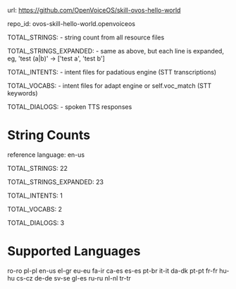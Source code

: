 
url: https://github.com/OpenVoiceOS/skill-ovos-hello-world

repo_id: ovos-skill-hello-world.openvoiceos

TOTAL_STRINGS:  - string count from all resource files

TOTAL_STRINGS_EXPANDED: - same as above, but each line is expanded, eg, 'test (a|b)' -> ['test a', 'test b']

TOTAL_INTENTS: - intent files for padatious engine (STT transcriptions)

TOTAL_VOCABS: - intent files for adapt engine or self.voc_match (STT keywords)

TOTAL_DIALOGS: - spoken TTS responses


# String Counts

reference language: en-us

TOTAL_STRINGS: 22  

TOTAL_STRINGS_EXPANDED: 23  

TOTAL_INTENTS: 1  

TOTAL_VOCABS: 2  

TOTAL_DIALOGS: 3  

# Supported Languages

ro-ro
pl-pl
en-us
el-gr
eu-eu
fa-ir
ca-es
es-es
pt-br
it-it
da-dk
pt-pt
fr-fr
hu-hu
cs-cz
de-de
sv-se
gl-es
ru-ru
nl-nl
tr-tr
